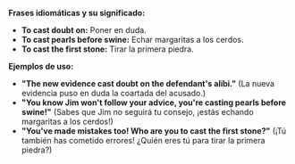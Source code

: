 

**Frases idiomáticas y su significado:**

*   **To cast doubt on:** Poner en duda.
*   **To cast pearls before swine:** Echar margaritas a los cerdos.
*   **To cast the first stone:** Tirar la primera piedra.

**Ejemplos de uso:**

*   **"The new evidence cast doubt on the defendant's alibi."** (La nueva evidencia puso en duda la coartada del acusado.)
*   **"You know Jim won't follow your advice, you're casting pearls before swine!"** (Sabes que Jim no seguirá tu consejo, ¡estás echando margaritas a los cerdos!)
*   **"You've made mistakes too! Who are you to cast the first stone?"** (¡Tú también has cometido errores! ¿Quién eres tú para tirar la primera piedra?)


